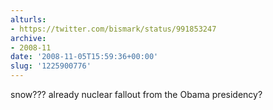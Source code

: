 ```yaml
---
alturls:
- https://twitter.com/bismark/status/991853247
archive:
- 2008-11
date: '2008-11-05T15:59:36+00:00'
slug: '1225900776'
---
```


snow??? already nuclear fallout from the Obama presidency?


